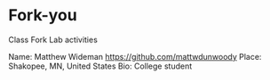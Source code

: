 # Fork-you
Class Fork Lab activities

Name: Matthew Wideman https://github.com/mattwdunwoody
Place: Shakopee, MN, United States
Bio: College student